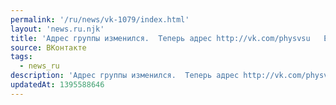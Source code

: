 ```yaml
---
permalink: '/ru/news/vk-1079/index.html'
layout: 'news.ru.njk'
title: 'Адрес группы изменился.  Теперь адрес http://vk.com/physvsu   Его легко запомнить и написать пе…'
source: ВКонтакте
tags:
  - news_ru
description: 'Адрес группы изменился.  Теперь адрес http://vk.com/physvsu   Его легко запомнить и написать пе…'
updatedAt: 1395588646
---
```


